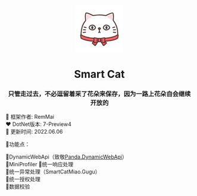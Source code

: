 <p align="center"><img src="./logo.png" /></p>
<h1 align="center">Smart Cat</h1>
<h3 align="center">只管走过去，不必逗留着采了花朵来保存，因为一路上花朵自会继续开放的</h3>  


🍉 框架作者: RemMai  
❤️ DotNet版本: 7-Preview4  
🐳 更新时间: 2022.06.06  

💟功能点：  

🍐DynamicWebApi（致敬[Panda.DynamicWebApi](https://github.com/pda-team/Panda.DynamicWebApi)）  
🍋MiniProfiler 
🥝统一响应处理  
🍓统一异常处理（SmartCatMiao.Gugu）  
🍇统一授权处理  
🍍数据校验  
